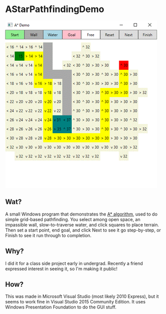 # AStarPathfindingDemo

![](https://raw.githubusercontent.com/akalenda/AStarPathfindingDemo/master/screenshot.gif)

## Wat?

A small Windows program that demonstrates the 
[A* algorithm](https://en.wikipedia.org/wiki/A*_search_algorithm), 
used to do simple grid-based pathfinding. You select among open space,
an impassible wall, slow-to-traverse water, and click squares to
place terrain. Then set a start point, end goal, and click Next to see
it go step-by-step, or Finish to see it run through to completion.

## Why?

I did it for a class side project early in undergrad. 
Recently a friend expressed interest in seeing it, 
so I'm making it public!

## How?

This was made in Microsoft Visual Studio (most likely 2010 Express), but
it seems to work fine in Visual Studio 2015 Community Edition. It uses
Windows Presentation Foundation to do the GUI stuff.
